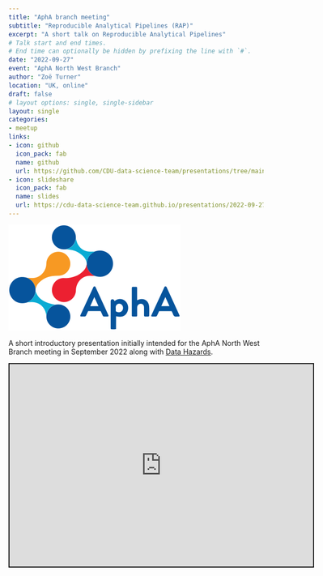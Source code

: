 ```yaml
---
title: "AphA branch meeting"
subtitle: "Reproducible Analytical Pipelines (RAP)"
excerpt: "A short talk on Reproducible Analytical Pipelines"
# Talk start and end times.
# End time can optionally be hidden by prefixing the line with `#`.
date: "2022-09-27"
event: "AphA North West Branch"
author: "Zoë Turner"
location: "UK, online"
draft: false
# layout options: single, single-sidebar
layout: single
categories:
- meetup
links:
- icon: github
  icon_pack: fab
  name: github
  url: https://github.com/CDU-data-science-team/presentations/tree/main/2022-09-27%20reproducible-analytical-pipeline
- icon: slideshare
  icon_pack: fab
  name: slides
  url: https://cdu-data-science-team.github.io/presentations/2022-09-27%20reproducible-analytical-pipeline/Reproducible-Analytical-Pipeline.html#1
---
```


![Reproducible Analytical Pipelines](featured-hex.png)


A short introductory presentation initially intended for the AphA North West Branch meeting in September 2022 along with [Data Hazards](https://philosopher-analyst.netlify.app/talk/data-hazards/).

<iframe src="https://cdu-data-science-team.github.io/presentations/2022-09-27%20reproducible-analytical-pipeline/Reproducible-Analytical-Pipeline.html#1" width="600" height="400" style="border:2px solid currentColor;" loading="lazy" allowfullscreen></iframe> <script>fitvids('.shareagain', {players: 'iframe'});</script>
